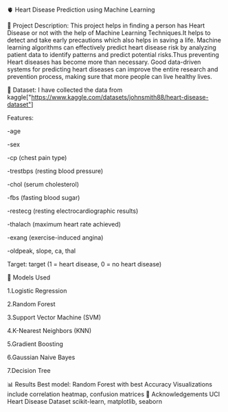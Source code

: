 
🫀 Heart Disease Prediction using Machine Learning

📌 Project Description:
This project helps in finding a person has Heart Disease or not with the help of Machine Learning Techniques.It helps to detect and take early precautions which also helps in saving a life.
Machine learning algorithms can effectively predict heart disease risk by analyzing patient data to identify patterns and predict potential risks.Thus preventing Heart diseases has become more than necessary. Good data-driven systems for predicting heart diseases can improve the entire research and prevention process, making sure that more people can live healthy lives.

📂 Dataset:
I have collected the data from kaggle["https://www.kaggle.com/datasets/johnsmith88/heart-disease-dataset"]

Features:

-age

-sex

-cp (chest pain type)

-trestbps (resting blood pressure)

-chol (serum cholesterol)

-fbs (fasting blood sugar)

-restecg (resting electrocardiographic results)

-thalach (maximum heart rate achieved)

-exang (exercise-induced angina)

-oldpeak, slope, ca, thal

Target: target (1 = heart disease, 0 = no heart disease)



🧪 Models Used

1.Logistic Regression

2.Random Forest

3.Support Vector Machine (SVM)

4.K-Nearest Neighbors (KNN)

5.Gradient Boosting

6.Gaussian Naive Bayes

7.Decision Tree


📊 Results
Best model: Random Forest with best Accuracy
Visualizations include correlation heatmap, confusion matrices
🙏 Acknowledgements
UCI Heart Disease Dataset
scikit-learn, matplotlib, seaborn
